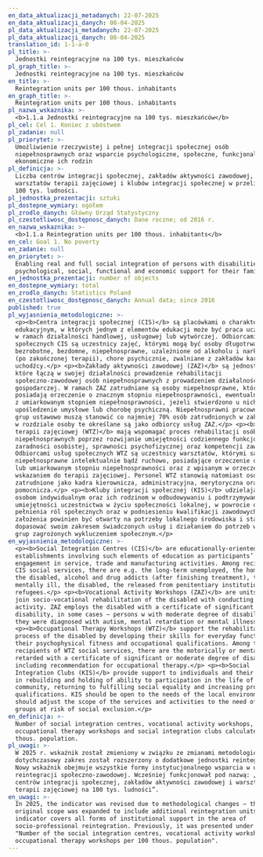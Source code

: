 ```yaml
---
en_data_aktualizacji_metadanych: 22-07-2025
en_data_aktualizacji_danych: 08-04-2025
pl_data_aktualizacji_metadanych: 22-07-2025
pl_data_aktualizacji_danych: 08-04-2025
translation_id: 1-1-a-0
pl_title: >-
  Jednostki reintegracyjne na 100 tys. mieszkańców
pl_graph_title: >-
  Jednostki reintegracyjne na 100 tys. mieszkańców
en_title: >-
  Reintegration units per 100 thous. inhabitants
en_graph_title: >-
  Reintegration units per 100 thous. inhabitants
pl_nazwa_wskaznika: >-
  <b>1.1.a Jednostki reintegracyjne na 100 tys. mieszkańców</b>
pl_cel: Cel 1. Koniec z ubóstwem
pl_zadanie: null
pl_priorytet: >-
  Umożliwienie rzeczywistej i pełnej integracji społecznej osób
  niepełnosprawnych oraz wsparcie psychologiczne, społeczne, funkcjonalne i
  ekonomiczne ich rodzin
pl_definicja: >-
  Liczba centrów integracji społecznej, zakładów aktywności zawodowej,
  warsztatów terapii zajęciowej i klubów integracji społecznej w przeliczeniu na
  100 tys. ludności.
pl_jednostka_prezentacji: sztuki
pl_dostepne_wymiary: ogółem
pl_zrodlo_danych: Główny Urząd Statystyczny
pl_czestotliwosc_dostępnosc_danych: Dane roczne; od 2016 r.
en_nazwa_wskaznika: >-
  <b>1.1.a Reintegration units per 100 thous. inhabitants</b>
en_cel: Goal 1. No poverty
en_zadanie: null
en_priorytet: >-
  Enabling real and full social integration of persons with disabilities and
  psychological, social, functional and economic support for their families
en_jednostka_prezentacji: number of objects
en_dostepne_wymiary: total
en_zrodlo_danych: Statistics Poland
en_czestotliwosc_dostępnosc_danych: Annual data; since 2016
published: true
pl_wyjasnienia_metodologiczne: >-
  <p><b>Centra integracji społecznej (CIS)</b> są placówkami o charakterze
  edukacyjnym, w których jednym z elementów edukacji może być praca uczestników
  w ramach działalności handlowej, usługowej lub wytwórczej. Odbiorcami usług
  społecznych CIS są uczestnicy zajęć, którymi mogą być osoby długotrwale
  bezrobotne, bezdomne, niepełnosprawne, uzależnione od alkoholu i narkotyków
  (po zakończonej terapii), chore psychicznie, zwalniane z zakładów karnych oraz
  uchodźcy.</p> <p><b>Zakłady aktywności zawodowej (ZAZ)</b> są jednostkami,
  które łączą w swojej działalności prowadzenie rehabilitacji
  społeczno-zawodowej osób niepełnosprawnych z prowadzeniem działalności
  gospodarczej. W ramach ZAZ zatrudniane są osoby niepełnosprawne, które
  posiadają orzeczenie o znacznym stopniu niepełnosprawności, ewentualnie osoby
  z umiarkowanym stopniem niepełnosprawności, jeżeli stwierdzono u nich autyzm,
  upośledzenie umysłowe lub chorobę psychiczną. Niepełnosprawni pracownicy z ww.
  grup ustawowo muszą stanowić co najmniej 70% osób zatrudnionych w zakładzie –
  w rozdziale osoby te określane są jako odbiorcy usług ZAZ.</p> <p><b>Warsztaty
  terapii zajęciowej (WTZ)</b> mają wspomagać proces rehabilitacji osób
  niepełnosprawnych poprzez rozwijanie umiejętności codziennego funkcjonowania,
  zaradności osobistej, sprawności psychofizycznej oraz kompetencji zawodowych.
  Odbiorcami usług społecznych WTZ są uczestnicy warsztatów, którymi są osoby
  niepełnosprawne intelektualnie bądź ruchowo, posiadające orzeczenie o znacznym
  lub umiarkowanym stopniu niepełnosprawności oraz z wpisanym w orzeczeniu
  wskazaniem do terapii zajęciowej. Personel WTZ stanowią natomiast osoby
  zatrudnione jako kadra kierownicza, administracyjna, merytoryczna oraz
  pomocnicza.</p> <p><b>Kluby integracji społecznej (KIS)</b> udzielają pomocy
  osobom indywidualnym oraz ich rodzinom w odbudowywaniu i podtrzymywaniu
  umiejętności uczestnictwa w życiu społeczności lokalnej, w powrocie do
  pełnienia ról społecznych oraz w podniesieniu kwalifikacji zawodowych. KIS z
  założenia powinien być otwarty na potrzeby lokalnego środowiska i starać się
  dopasować swoim zakresem świadczonych usług i działaniem do potrzeb wszystkich
  grup zagrożonych wykluczeniem społecznym.</p>
en_wyjasnienia_metodologiczne: >-
  <p><b>Social Integration Centres (CIS)</b> are educationally-oriented
  establishments involving such elements of education as participants’
  engagement in service, trade and manufacturing activities. Among recipients of
  CIS social services, there are e.g. the long-term unemployed, the homeless,
  the disabled, alcohol and drug addicts (after finishing treatment), the
  mentally ill, the disabled, the released from penitentiary institutions and
  refugees.</p> <p><b>Vocational Activity Workshops (ZAZ)</b> are units that
  join socio-vocational rehabilitation of the disabled with conducting economic
  activity. ZAZ employs the disabled with a certificate of significant degree of
  disability, in some cases – persons w with moderate degree of disability if
  they were diagnosed with autism, mental retardation or mental illness.</p>
  <p><b>Occupational Therapy Workshops (WTZ)</b> support the rehabilitation
  process of the disabled by developing their skills for everyday functioning,
  their psychophysical fitness and occupational qualifications. Among the
  recipients of WTZ social services, there are the motorically or mentally
  retarded with a certificate of significant or moderate degree of disability
  including recommendation for occupational therapy.</p> <p><b>Social
  Integration Clubs (KIS)</b> provide support to individuals and their families
  in rebuilding and holding of ability to participation in the life of the local
  community, returning to fulfilling social equality and increasing professional
  qualifications. KIS should be open to the needs of the local environment and
  should adjust the scope of the services and activities to the need of all
  groups at risk of social exclusion.</p>
en_definicja: >-
  Number of social integration centres, vocational activity workshops,
  occupational therapy workshops and social integration clubs calculated per 100
  thous. population.
pl_uwagi: >-
  W 2025 r. wskaźnik został zmieniony w związku ze zmianami metodologicznymi –
  dotychczasowy zakres został rozszerzony o dodatkowe jednostki reintegracyjne.
  Nowy wskaźnik obejmuje wszystkie formy instytucjonalnego wsparcia w obszarze
  reintegracji społeczno-zawodowej. Wcześniej funkcjonował pod nazwą: „Liczba
  centrów integracji społecznej, zakładów aktywności zawodowej i warsztatów
  terapii zajęciowej na 100 tys. ludności”.
en_uwagi: >-
  In 2025, the indicator was revised due to methodological changes – the
  original scope was expanded to include additional reintegration units. The new
  indicator covers all forms of institutional support in the area of
  socio-professional reintegration. Previously, it was presented under the name:
  "Number of the social integration centres, vocational activity workshops and
  occupational therapy workshops per 100 thous. population".
---
```

